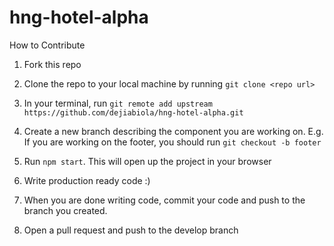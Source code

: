 # hng-hotel-alpha


How to Contribute

1. Fork this repo
2. Clone the repo to your local machine by running `git clone <repo url>`
3.  In your terminal, 
   run `git remote add upstream https://github.com/dejiabiola/hng-hotel-alpha.git`

4. Create a new branch describing the component you are working on. E.g. If you are working on the footer, you should run `git checkout -b footer`
5. Run `npm start`. This will open up the project in your browser
6. Write production ready code :)
7. When you are done writing code, commit your code and push to the branch you created.
8. Open a pull request and push to the develop branch